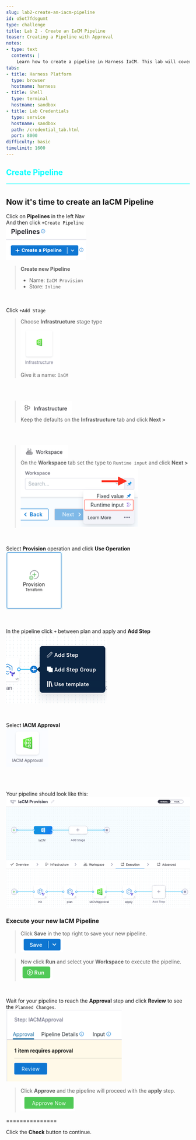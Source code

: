 ```yaml
---
slug: lab2-create-an-iacm-pipeline
id: o5ot7fdsgumt
type: challenge
title: Lab 2 - Create an IaCM Pipeline
teaser: Creating a Pipeline with Approval
notes:
- type: text
  contents: |
    Learn how to create a pipeline in Harness IaCM. This lab will cover the basics of pipeline configuration, including how to trigger deployments and manage infrastructure changes effectively.
tabs:
- title: Harness Platform
  type: browser
  hostname: harness
- title: Shell
  type: terminal
  hostname: sandbox
- title: Lab Credentials
  type: service
  hostname: sandbox
  path: /credential_tab.html
  port: 8000
difficulty: basic
timelimit: 1600
---
```


<style type="text/css" rel="stylesheet">
hr.cyan { background-color: cyan; color: cyan; height: 2px; margin-bottom: -10px; }
h2.cyan { color: cyan; }
</style><h2 class="cyan">Create Pipeline</h2>
<hr class="cyan">
<br>

## Now it's time to create an IaCM Pipeline
Click on **Pipelines** in the left Nav <br>
And then click ```+Create Pipeline``` <br>
![Create_Pipeline.png](https://raw.githubusercontent.com/harness-community/field-workshops/main/se-workshop-iacm/assets/images/Create_Pipeline.png)

> **Create new Pipeline**
> - Name: ```IaCM Provision```
> - Store: ```Inline```

<br><br>
Click ```+Add Stage``` <br>
> Choose **Infrastructure** stage type <br>
![iacm_pipeline_stage.png](https://raw.githubusercontent.com/harness-community/field-workshops/main/se-workshop-iacm/assets/images/iacm_pipeline_stage.png)<br>
Give it a name: ```IaCM```

<br><br>
> ![pipeline_infrastructure_tab.png](https://raw.githubusercontent.com/harness-community/field-workshops/main/assets/images/pipeline_infrastructure_tab.png)<br>
Keep the defaults on the  **Infrastructure** tab and click **Next >**

<br><br>
> ![pipeline_workspace_tab.png](https://raw.githubusercontent.com/harness-community/field-workshops/main/assets/images/pipeline_workspace_tab.png)<br>
On the **Workspace** tab set the type to ```Runtime input``` and click **Next >** <br>
![pipeline_workspace_runtime_input.png](https://raw.githubusercontent.com/harness-community/field-workshops/main/assets/images/pipeline_workspace_runtime_input.png)

<br><br>
Select **Provision** operation and click **Use Operation** <br>
![iacm_provision_step.png](https://raw.githubusercontent.com/harness-community/field-workshops/main/se-workshop-iacm/assets/images/iacm_provision_step.png)

<br><br>
In the pipeline click ```+``` between plan and apply and **Add Step** <br>
![Add_Step.png](https://raw.githubusercontent.com/harness-community/field-workshops/main/se-workshop-iacm/assets/images/Add_Step.png)

<br><br>
Select **IACM Approval** <br>
![iacm_approval_step.png](https://raw.githubusercontent.com/harness-community/field-workshops/main/se-workshop-iacm/assets/images/iacm_approval_step.png)

<br><br>

Your pipeline should look like this: <br>
![IaCM_Provision.png](https://raw.githubusercontent.com/harness-community/field-workshops/main/se-workshop-iacm/assets/images/IaCM_Provision.png)<br>

### Execute your new IaCM Pipeline
> Click **Save** in the top right to save your new pipeline. <br>
![pipeline_save.png](https://raw.githubusercontent.com/harness-community/field-workshops/main/assets/images/pipeline_save.png) <br>

> Now click **Run** and select your **Workspace** to execute the pipeline. <br>
![pipeline_run.png](https://raw.githubusercontent.com/harness-community/field-workshops/main/assets/images/pipeline_run.png)

<br>

Wait for your pipeline to reach the **Approval** step and click **Review** to see the `Planned Changes`. <br>
![iacm_pipeline_review.png](https://raw.githubusercontent.com/harness-community/field-workshops/main/se-workshop-iacm/assets/images/iacm_pipeline_review.png) <br>

> Click **Approve** and the pipeline will proceed with the **apply** step. <br>
![iacm_approve.png](https://raw.githubusercontent.com/harness-community/field-workshops/main/se-workshop-iacm/assets/images/iacm_approve.png) <br>

===============

Click the **Check** button to continue.
